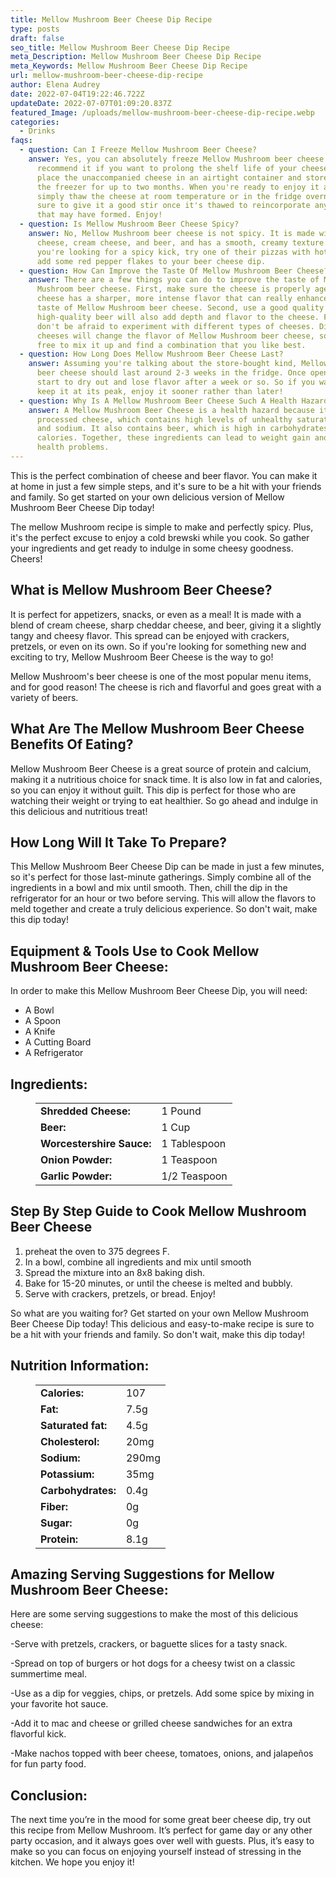 ```yaml
---
title: Mellow Mushroom Beer Cheese Dip Recipe
type: posts
draft: false
seo_title: Mellow Mushroom Beer Cheese Dip Recipe
meta_Description: Mellow Mushroom Beer Cheese Dip Recipe
meta_Keywords: Mellow Mushroom Beer Cheese Dip Recipe
url: mellow-mushroom-beer-cheese-dip-recipe
author: Elena Audrey
date: 2022-07-04T19:22:46.722Z
updateDate: 2022-07-07T01:09:20.837Z
featured_Image: /uploads/mellow-mushroom-beer-cheese-dip-recipe.webp
categories:
  - Drinks
faqs:
  - question: Can I Freeze Mellow Mushroom Beer Cheese?
    answer: Yes, you can absolutely freeze Mellow Mushroom beer cheese! In fact, we
      recommend it if you want to prolong the shelf life of your cheese. Simply
      place the unaccompanied cheese in an airtight container and store it in
      the freezer for up to two months. When you're ready to enjoy it again,
      simply thaw the cheese at room temperature or in the fridge overnight. Be
      sure to give it a good stir once it's thawed to reincorporate any clumps
      that may have formed. Enjoy!
  - question: Is Mellow Mushroom Beer Cheese Spicy?
    answer: No, Mellow Mushroom beer cheese is not spicy. It is made with cheddar
      cheese, cream cheese, and beer, and has a smooth, creamy texture. If
      you're looking for a spicy kick, try one of their pizzas with hot sauce or
      add some red pepper flakes to your beer cheese dip.
  - question: How Can Improve the Taste Of Mellow Mushroom Beer Cheese?
    answer: There are a few things you can do to improve the taste of Mellow
      Mushroom beer cheese. First, make sure the cheese is properly aged. Aged
      cheese has a sharper, more intense flavor that can really enhance the
      taste of Mellow Mushroom beer cheese. Second, use a good quality beer. A
      high-quality beer will also add depth and flavor to the cheese. Finally,
      don't be afraid to experiment with different types of cheeses. Different
      cheeses will change the flavor of Mellow Mushroom beer cheese, so feel
      free to mix it up and find a combination that you like best.
  - question: How Long Does Mellow Mushroom Beer Cheese Last?
    answer: Assuming you're talking about the store-bought kind, Mellow Mushroom
      beer cheese should last around 2-3 weeks in the fridge. Once opened, it'll
      start to dry out and lose flavor after a week or so. So if you want to
      keep it at its peak, enjoy it sooner rather than later!
  - question: Why Is A Mellow Mushroom Beer Cheese Such A Health Hazard?
    answer: A Mellow Mushroom Beer Cheese is a health hazard because it is made with
      processed cheese, which contains high levels of unhealthy saturated fats
      and sodium. It also contains beer, which is high in carbohydrates and
      calories. Together, these ingredients can lead to weight gain and other
      health problems.
---
```

This is the perfect combination of cheese and beer flavor. You can make it at home in just a few simple steps, and it's sure to be a hit with your friends and family. So get started on your own delicious version of Mellow Mushroom Beer Cheese Dip today!

The mellow Mushroom recipe is simple to make and perfectly spicy. Plus, it's the perfect excuse to enjoy a cold brewski while you cook. So gather your ingredients and get ready to indulge in some cheesy goodness. Cheers!

## **What is Mellow Mushroom Beer Cheese?**

It is perfect for appetizers, snacks, or even as a meal! It is made with a blend of cream cheese, sharp cheddar cheese, and beer, giving it a slightly tangy and cheesy flavor. This spread can be enjoyed with crackers, pretzels, or even on its own. So if you're looking for something new and exciting to try, Mellow Mushroom Beer Cheese is the way to go!

Mellow Mushroom's beer cheese is one of the most popular menu items, and for good reason! The cheese is rich and flavorful and goes great with a variety of beers. 

## **What Are The Mellow Mushroom Beer Cheese Benefits Of Eating?**

Mellow Mushroom Beer Cheese is a great source of protein and calcium, making it a nutritious choice for snack time. It is also low in fat and calories, so you can enjoy it without guilt. This dip is perfect for those who are watching their weight or trying to eat healthier. So go ahead and indulge in this delicious and nutritious treat!

## **How Long Will It Take To Prepare?**

This Mellow Mushroom Beer Cheese Dip can be made in just a few minutes, so it's perfect for those last-minute gatherings. Simply combine all of the ingredients in a bowl and mix until smooth. Then, chill the dip in the refrigerator for an hour or two before serving. This will allow the flavors to meld together and create a truly delicious experience. So don't wait, make this dip today!

## **Equipment & Tools Use to Cook Mellow Mushroom Beer Cheese:** 

In order to make this Mellow Mushroom Beer Cheese Dip, you will need:

* A Bowl
* A Spoon
* A Knife
* A Cutting Board
* A Refrigerator

## **Ingredients:**

<figure class="wp-block-table is-style-stripes">
  <table>
    <tbody>
      <tr>
        <td>
          <strong>Shredded Cheese:</strong>
        </td>
        <td>1 Pound</td>
      </tr>
      <tr>
        <td>
          <strong>Beer:</strong>
        </td>
        <td>1 Cup</td>
      </tr>
      <tr>
        <td>
          <strong>Worcestershire Sauce:</strong>
        </td>
        <td>1 Tablespoon</td>
      </tr>
      <tr>
        <td>
          <strong>Onion Powder:</strong>
        </td>
        <td>1 Teaspoon</td>
     </tr>
      <tr>
        <td>
          <strong>Garlic Powder:</strong>
        </td>
        <td>1/2 Teaspoon</td>
      </tr>

</tbody>
  </table>
</figure>

## **Step By Step Guide to Cook Mellow Mushroom Beer Cheese**

1. preheat the oven to 375 degrees F.
2. In a bowl, combine all ingredients and mix until smooth
3. Spread the mixture into an 8x8 baking dish.
4. Bake for 15-20 minutes, or until the cheese is melted and bubbly.
5. Serve with crackers, pretzels, or bread. Enjoy!

So what are you waiting for? Get started on your own Mellow Mushroom Beer Cheese Dip today! This delicious and easy-to-make recipe is sure to be a hit with your friends and family. So don't wait, make this dip today!

## **Nutrition Information:**

<figure class="wp-block-table is-style-stripes">

  <table> 
    <tbody>
<tr>
        <td>
          <strong>Calories:</strong>
        </td>
        <td> 107</td>
      </tr>
      <tr>
        <td>
          <strong>Fat:</strong>
        </td>
        <td> 7.5g</td>
      </tr>
      <tr>
        <td>
          <strong>Saturated fat:</strong>
        </td>
        <td>4.5g</td>
      </tr>
      <tr>
        <td>
          <strong>Cholesterol:</strong>
        </td>
        <td>20mg</td>
      </tr>
<tr>
        <td>
          <strong>Sodium:</strong>
        </td>
        <td>290mg</td>
      </tr>
<tr>
        <td>
          <strong>Potassium:</strong>
        </td>
        <td>35mg</td>
     </tr>
<tr>
        <td>
          <strong>Carbohydrates:</strong>
        </td>
        <td>0.4g</td>
     </tr>
<tr>
        <td>
          <strong>Fiber:</strong>
        </td>
        <td> 0g</td>
     </tr>
<tr>
        <td>
          <strong>Sugar:</strong>
        </td>
        <td>0g</td>
     </tr>
<tr>
        <td>
          <strong>Protein:</strong>
        </td>
        <td> 8.1g</td>
     </tr>

  </tbody>
  </table>
</figure>

## **Amazing Serving Suggestions for Mellow Mushroom Beer Cheese:**

Here are some serving suggestions to make the most of this delicious cheese:

\-Serve with pretzels, crackers, or baguette slices for a tasty snack.

\-Spread on top of burgers or hot dogs for a cheesy twist on a classic summertime meal.

\-Use as a dip for veggies, chips, or pretzels. Add some spice by mixing in your favorite hot sauce.

\-Add it to mac and cheese or grilled cheese sandwiches for an extra flavorful kick. 

\-Make nachos topped with beer cheese, tomatoes, onions, and jalapeños for fun party food.

## **Conclusion:**

The next time you’re in the mood for some great beer cheese dip, try out this recipe from Mellow Mushroom. It’s perfect for game day or any other party occasion, and it always goes over well with guests. Plus, it’s easy to make so you can focus on enjoying yourself instead of stressing in the kitchen. We hope you enjoy it!